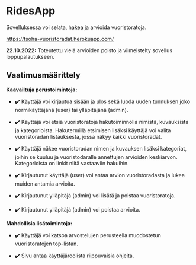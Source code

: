 # RidesApp

Sovelluksessa voi selata, hakea ja arvioida vuoristoratoja.

https://tsoha-vuoristoradat.herokuapp.com/

**22.10.2022:** Toteutettu vielä arvioiden poisto ja viimeistelty sovellus loppupalautukseen.

## Vaatimusmäärittely

**Kaavailtuja perustoimintoja:**

- :heavy_check_mark: Käyttäjä voi kirjautua sisään ja ulos sekä luoda uuden tunnuksen joko normikäyttäjänä (user) tai ylläpitäjänä (admin).

- :heavy_check_mark: Käyttäjä voi etsiä vuoristoratoja hakutoiminnolla nimistä, kuvauksista ja kategorioista. Hakutermillä etsimisen lisäksi käyttäjä voi valita vuoristoradan listauksesta, jossa näkyy kaikki vuoristoradat.

- :heavy_check_mark: Käyttäjä näkee vuoristoradan nimen ja kuvauksen lisäksi kategoriat, joihin se kuuluu ja vuoristodaralle annettujen arvioiden keskiarvon. Kategorioista on linkit niitä vastaaviin hakuihin.

- :heavy_check_mark: Kirjautunut käyttäjä (user) voi antaa arvion vuoristoradasta ja lukea muiden antamia arvioita.

- :heavy_check_mark: Kirjautunut ylläpitäjä (admin) voi lisätä ja poistaa vuoristoratoja.

- :heavy_check_mark: Kirjautunut ylläpitäjä (admin) voi poistaa arvioita.


**Mahdollisia lisätoimintoja:**

- :heavy_check_mark: Käyttäjä voi katsoa arvostelujen perusteella muodostetun vuoristoratojen top-listan.

- :heavy_check_mark: Sivu antaa käyttäjäroolista riippuvaisia ohjeita.
